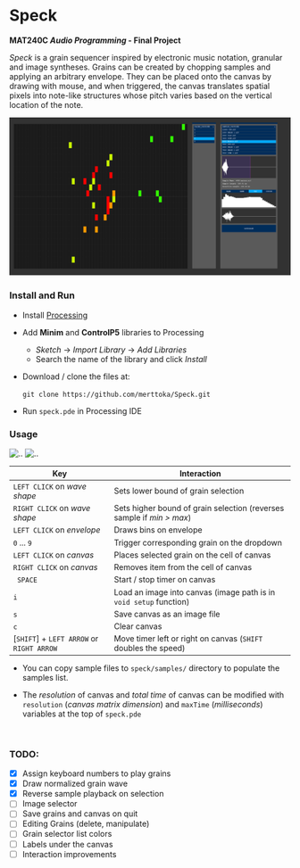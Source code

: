 # Speck
**MAT240C *Audio Programming* - Final Project**



*Speck* is a grain sequencer inspired by electronic music notation, granular and image syntheses. Grains can be created by chopping samples and applying an arbitrary envelope. They can be placed onto the canvas by drawing with mouse, and when triggered, the canvas translates spatial pixels into note-like structures whose pitch varies based on the vertical location of the note. 

![ss](docs/ss.png)



### Install and Run

- Install [Processing](https://processing.org/download/)

- Add **Minim** and **ControlP5** libraries to Processing

  - *Sketch* -> *Import Library* -> *Add Libraries*
  - Search the name of the library and click *Install*

- Download / clone the files at:  

  ```git clone https://github.com/merttoka/Speck.git```

- Run `speck.pde` in Processing IDE




### Usage 

<img src="docs/GIF2.gif" alt=".." style="width: 380px;"/> <img src="docs/GIF.gif" alt=".." style="width: 150px;"/>




| Key                                      | Interaction                              |
| ---------------------------------------- | ---------------------------------------- |
| `LEFT CLICK` on *wave shape*             | Sets lower bound of grain selection      |
| `RIGHT CLICK` on *wave shape*            | Sets higher bound of grain selection (reverses sample if *min > max*) |
| `LEFT CLICK` on *envelope*               | Draws bins on envelope                   |
| `0` ... `9`                              | Trigger corresponding grain on the dropdown |
| `LEFT CLICK` on *canvas*                 | Places selected grain on the cell of canvas |
| `RIGHT CLICK` on *canvas*                | Removes item from the cell of canvas     |
| ` SPACE`                                 | Start / stop timer on canvas             |
| `i`                                      | Load an image into canvas (image path is in `void setup` function) |
| `s`                                      | Save canvas as an image file             |
| `c`                                      | Clear canvas                             |
| [`SHIFT`] + `LEFT ARROW` or `RIGHT ARROW` | Move timer left or right on canvas (`SHIFT` doubles the speed) |

- You can copy sample files to `speck/samples/` directory to populate the samples list.

- The *resolution* of canvas and *total time* of canvas can be modified with `resolution` (*canvas matrix dimension*) and `maxTime` (*milliseconds*) variables at the top of `speck.pde` 

  ​

### TODO:
- [x] Assign keyboard numbers to play grains
- [x] Draw normalized grain wave 
- [x] Reverse sample playback on selection
- [ ] Image selector
- [ ] Save grains and canvas on quit
- [ ] Editing Grains (delete, manipulate)
- [ ] Grain selector list colors
- [ ] Labels under the canvas
- [ ] Interaction improvements